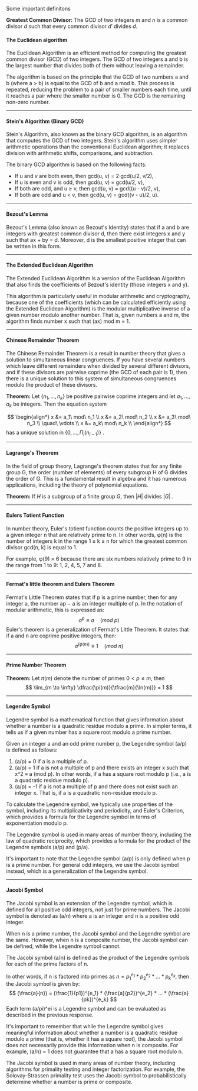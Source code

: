 Some important definitons

**Greatest Common Divisor:** The GCD of two integers $m$ and $n$ is a common divisor $d$ such that every common divisor $d'$ divides $d$.

#### The Euclidean algorithm
The Euclidean Algorithm is an efficient method for computing the greatest common divisor (GCD) of two integers. The GCD of two integers a and b is the largest number that divides both of them without leaving a remainder.

The algorithm is based on the principle that the GCD of two numbers a and b (where a > b) is equal to the GCD of b and a mod b. This process is repeated, reducing the problem to a pair of smaller numbers each time, until it reaches a pair where the smaller number is 0. The GCD is the remaining non-zero number.

---

#### Stein's Algorithm (Binary GCD)
Stein's Algorithm, also known as the binary GCD algorithm, is an algorithm that computes the GCD of two integers. Stein's algorithm uses simpler arithmetic operations than the conventional Euclidean algorithm; it replaces division with arithmetic shifts, comparisons, and subtraction.

The binary GCD algorithm is based on the following facts:

-   If u and v are both even, then gcd(u, v) = 2·gcd(u/2, v/2),
-   If u is even and v is odd, then gcd(u, v) = gcd(u/2, v),
-   If both are odd, and u ≥ v, then gcd(u, v) = gcd((u - v)/2, v),
-   If both are odd and u < v, then gcd(u, v) = gcd((v - u)/2, u).

---

#### Bezout's Lemma
Bezout's Lemma (also known as Bezout's Identity) states that if a and b are integers with greatest common divisor d, then there exist integers x and y such that ax + by = d. Moreover, d is the smallest positive integer that can be written in this form.

---

#### The Extended Euclidean Algorithm 
The Extended Euclidean Algorithm is a version of the Euclidean Algorithm that also finds the coefficients of Bezout's identity (those integers x and y).

This algorithm is particularly useful in modular arithmetic and cryptography, because one of the coefficients (which can be calculated efficiently using the Extended Euclidean Algorithm) is the modular multiplicative inverse of a given number modulo another number. That is, given numbers a and m, the algorithm finds number x such that (ax) mod m = 1.

---

#### Chinese Remainder Theorem
The Chinese Remainder Theorem is a result in number theory that gives a solution to simultaneous linear congruences. If you have several numbers which leave different remainders when divided by several different divisors, and if these divisors are pairwise coprime (the GCD of each pair is 1), then there is a unique solution to this system of simultaneous congruences modulo the product of these divisors.

**Theorem:** Let $\{n_1, ..., n_k\}$ be positive pairwise coprime integers and let $a_1, ..., a_k$ be integers. Then the equation system 

$$
\begin{align*}
x &= a_1\ mod\ n_1 \\
x &= a_2\ mod\ n_2 \\
x &= a_3\ mod\ n_3 \\
\quad\ \vdots \\
x &= a_k\ mod\ n_k \\
\end{align*}
$$
has a unique solution in $\{ 0, ..., \Pi_i(n_{i-1})\}$ . 

---

#### Lagrange's Theorem
In the field of group theory, Lagrange's theorem states that for any finite group G, the order (number of elements) of every subgroup H of G divides the order of G. This is a fundamental result in algebra and it has numerous applications, including the theory of polynomial equations.

**Theorem:** If $H$ is a subgroup of a finite group $G$, then $|H|$ divides $|G|$ .

---

#### Eulers Totient Function
In number theory, Euler's totient function counts the positive integers up to a given integer n that are relatively prime to n. In other words, φ(n) is the number of integers k in the range 1 ≤ k ≤ n for which the greatest common divisor gcd(n, k) is equal to 1.

For example, φ(9) = 6 because there are six numbers relatively prime to 9 in the range from 1 to 9: 1, 2, 4, 5, 7 and 8.

---

#### Fermat's little theorem and Eulers Theorem
Fermat's Little Theorem states that if p is a prime number, then for any integer a, the number ap − a is an integer multiple of p. In the notation of modular arithmetic, this is expressed as:
$$
a^p \equiv a \quad (mod\ p)
$$
Euler's theorem is a generalization of Fermat's Little Theorem. It states that if a and n are coprime positive integers, then:
$$
a^{(\phi(n))} ≡ 1 \quad (mod\ n)
$$

---

#### Prime Number Theorem
**Theorem:** Let $\pi(m)$ denote the number of primes $0 < p \leq m$, then
$$
\lim_{m \to \infty} \dfrac{\pi(m)}{\tfrac{m}{\ln(m)}} = 1
$$

---

#### Legendre Symbol 
Legendre symbol is a mathematical function that gives information about whether a number is a quadratic residue modulo a prime. In simpler terms, it tells us if a given number has a square root modulo a prime number.

Given an integer a and an odd prime number p, the Legendre symbol (a/p) is defined as follows:

1. (a/p) = 0 if a is a multiple of p.
2. (a/p) = 1 if a is not a multiple of p and there exists an integer x such that x^2 ≡ a (mod p). In other words, if a has a square root modulo p (i.e., a is a quadratic residue modulo p).
3. (a/p) = -1 if a is not a multiple of p and there does not exist such an integer x. That is, if a is a quadratic non-residue modulo p.

To calculate the Legendre symbol, we typically use properties of the symbol, including its multiplicativity and periodicity, and Euler's Criterion, which provides a formula for the Legendre symbol in terms of exponentiation modulo p.

The Legendre symbol is used in many areas of number theory, including the law of quadratic reciprocity, which provides a formula for the product of the Legendre symbols (a/p) and (p/a).

It's important to note that the Legendre symbol (a/p) is only defined when p is a prime number. For general odd integers, we use the Jacobi symbol instead, which is a generalization of the Legendre symbol.

---
#### Jacobi Symbol 
The Jacobi symbol is an extension of the Legendre symbol, which is defined for all positive odd integers, not just for prime numbers. The Jacobi symbol is denoted as (a/n) where a is an integer and n is a positive odd integer.

When n is a prime number, the Jacobi symbol and the Legendre symbol are the same. However, when n is a composite number, the Jacobi symbol can be defined, while the Legendre symbol cannot.

The Jacobi symbol (a/n) is defined as the product of the Legendre symbols for each of the prime factors of n.

In other words, if n is factored into primes as $n = p_1^{e_1} * p_2^{e_2} * ... * p_k^{e_k}$, then the Jacobi symbol is given by:
$$
(\frac{a}{n}) = (\frac{1}{p1})^{e_1} * (\frac{a}{p2})^{e_2} * ... * (\frac{a}{pk})^{e_k}
$$
Each term (a/pi)^ei is a Legendre symbol and can be evaluated as described in the previous response.

It's important to remember that while the Legendre symbol gives meaningful information about whether a number is a quadratic residue modulo a prime (that is, whether it has a square root), the Jacobi symbol does not necessarily provide this information when n is composite. For example, (a/n) = 1 does not guarantee that a has a square root modulo n.

The Jacobi symbol is used in many areas of number theory, including algorithms for primality testing and integer factorization. For example, the Solovay-Strassen primality test uses the Jacobi symbol to probabilistically determine whether a number is prime or composite.
